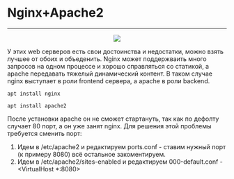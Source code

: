 # Nginx+Apache2
_ _ _
 <p align="center">
<image src="https://github.com/LLlMEJIb87/LINUX/blob/main/WEB/%D0%9A%D0%B0%D1%80%D1%82%D0%B8%D0%BD%D0%BA%D0%B8/nginx%2Bapache.PNG">
</p>
У этих web серверов есть свои достоинства и недостатки, можно взять лучшее от обоих и объеденить. Nginx может поддержваить много запросов на одном процессе и хорошо справляться со статикой, а apache передавать тяжелый динамический контент. В таком случае nginx выступает в роли frontend сервера, а apache в роли backend.   

```
apt install nginx
```
```
apt install apache2
```
После установки apache он не сможет стартануть, так как по дефолту случает 80 порт, а он уже занят nginx. Для решения этой проблемы требуется сменить порт:   
1. Идем в /etc/apache2 и редактируем  ports.conf - ставим нужный порт (к примеру 8080) всё остальное закоментируем.
2. Идем в /etc/apache2/sites-enabled и редактируем 000-default.conf - <VirtualHost *:8080>




